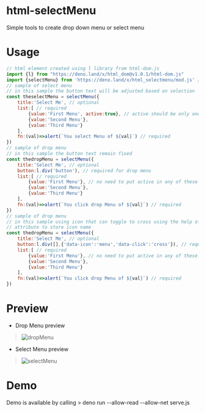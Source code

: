 # html-selectMenu
Simple tools to create drop down menu or select menu
# Usage
~~~js
// html element created using l library from html-dom.js
import {l} from "https://deno.land/x/html_dom@v1.0.1/html-dom.js"
import {selectMenu} from 'https://deno.land/x/html_selectmenu/mod.js' // please change with the latest version
// sample of select menu
// in this sample the button text will be adjusted based on selection
const theselectMenu = selectMenu({
    title:'Select Me', // optional
    list:[ // required
        {value:'First Menu', active:true}, // active should be only one
        {value:'Second Menu'},
        {value:'Third Menu'}
    ], 
    fn:(val)=>alert(`You select Menu of ${val}`) // required
})
// sample of drop menu
// in this sample the button text remain fixed
const thedropMenu = selectMenu({
    title:'Select Me', // optional
    button:l.div('button'), // required for drop menu 
    list:[ // required
        {value:'First Menu'}, // no need to put active in any of these items
        {value:'Second Menu'},
        {value:'Third Menu'}
    ],
    fn:(val)=>alert(`You click drop Menu of ${val}`) // required
})
// sample of drop menu
// in this sample using icon that can toggle to cross using the help of 'data-icon' and 'data-click'
// attribute to store icon name
const thedropMenu = selectMenu({
    title:'Select Me', // optional
    button:l.div([],{'data-icon':'menu','data-click':'cross'}), // required for drop menu 
    list:[ // required
        {value:'First Menu'}, // no need to put active in any of these items
        {value:'Second Menu'},
        {value:'Third Menu'}
    ],
    fn:(val)=>alert(`You click drop Menu of ${val}`) // required
})


~~~
# Preview
* Drop Menu preview
> ![dropMenu](https://user-images.githubusercontent.com/11986154/127892038-5ddf4d54-1754-4024-b1cc-28608d49efe9.PNG)
* Select Menu preview
> ![selectMenu](https://user-images.githubusercontent.com/11986154/127892067-e449125e-2520-4830-951c-4362c3480eaa.PNG)


# Demo
Demo is available by calling > deno run --allow-read --allow-net serve.js
